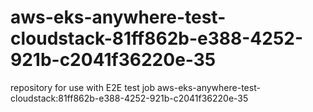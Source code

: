 # aws-eks-anywhere-test-cloudstack-81ff862b-e388-4252-921b-c2041f36220e-35
repository for use with E2E test job aws-eks-anywhere-test-cloudstack:81ff862b-e388-4252-921b-c2041f36220e-35
